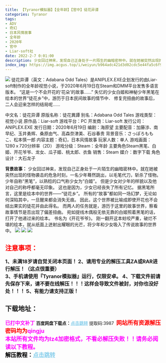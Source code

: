 ```yaml
---
title: 【Tyranor模拟器】【全年龄】【官中】徒花异谭
categories: Tyranor
tags:
- ADV
- 奇幻
- 日本风情故事
- 全年龄
- 2020年
- 官中
- Liar-soft社
date: 2022-2-7 0:01:00
description: 少女回过神来，发现自己正身处于一片陌生的幽暗密林中。就在她被突然出现的怪物袭击的危急时刻，一名少年蓦然跳出，以毛笔代刀，斩杀了怪物。少年自称“黑笔”，以熟稔的口气称少女为“白姬”。但是少女对少年的样貌以及他对自己的称呼都毫无印象。这也是因为，少女已经丧失了所有记忆。据黑笔所言，这里是绘本中的世界——“徒花乡”。
index_img: https://img.acgus.top/i/weiyun/b964adc421d3d02cdc5e44fa5c6f9f7853afad5b9fa5242c6d9546fa96929d614447969e5ae8167779e27991e10d896b.webp
---
```

![](https://img.acgus.top/i/weiyun/b964adc421d3d02cdc5e44fa5c6f9f7853afad5b9fa5242c6d9546fa96929d614447969e5ae8167779e27991e10d896b.webp)
徒花异谭（英文：Adabana Odd Tales）是ANIPLEX.EXE企划发行的由Liar-soft制作的全年龄视觉小说，于2020年6月19日在Steam和DMM平台发售多语言版本。
“这是一个不会开花的‘花朵’的故事……” 失忆的少女白姬和神秘少年黑笔在绘本的世界“徒花乡”中，游历于日本民间故事的情节中． 修复完扭曲的故事后，二人会迎来怎样的结局呢……

中文名：徒花异谭
原版名称：徒花異譚
别名：Adabana Odd Tales
游戏类型：视觉小说
原作品：Liar-soft
游戏平台：PC
开发商：Liar-soft
发行公司：ANIPLEX.EXE
发行日期：2020年6月19日
编剧：海原望
主要配音：加藤涉、南早纪、玉井勇辉、桑原由气、高森奈津美、石谷春贵
背景音乐：さっぽろももこ、松本慎一郎
内容主题：奇幻，日本风情故事
玩家人数：单人
游戏画面：1280ｘ720分辨率（2D）
游戏分级：Steam：全年龄
主要角色Steam黑笔、白姬、开花爷爷、龙女、瓜子姬、桃太郎、衣鱼
销售：Steam
媒介：数字下载
角色设计：大石龙子

**背景故事：**
少女回过神来，发现自己正身处于一片陌生的幽暗密林中。就在她被突然出现的怪物袭击的危急时刻，一名少年蓦然跳出，以毛笔代刀，斩杀了怪物。
少年自称“黑笔”，以熟稔的口气称少女为“白姬”。
但是少女对少年的样貌以及他对自己的称呼都毫无印象。
这也是因为，少女已经丧失了所有记忆。
据黑笔所言，这里是绘本中的世界——“徒花乡”。
所有的“故事”都如同一场幻梦，无论如何深陷其中，一旦醒来都会消失无痕。
因此，这个世界被比喻成即使开花也不会结出果实的徒花并由此得名。
而两人的任务就是，游历于这里的故事世界，察看故事情节是否出现了偏差扭曲。
宛如提线木偶般无依无靠的白姬照着黑笔的话，打开了他递过来的绘本。
书名为《开花爷爷》。
刚一翻开这本蛀咬严重，破烂不堪的绘本，就从纸面上迸射出耀眼的光芒，将少年和少女吸入了传说故事的世界中。
![](https://img.acgus.top/i/weiyun/9cccc64290ac16cac92b9f6ad67aa8e27cab719d367ccf80d3a5b8c87a5be43d0b376ceaaead7400bdfc090d239ea056.webp)
![](https://img.acgus.top/i/weiyun/e67a8387a64c764a68e7f5d540f4be12987f59f9ebd6304de78b8d2af090d4e1b6f81b52c3d1dfc6d377d88cd016ced7.webp)
![](https://img.acgus.top/i/weiyun/54a3590c09004a167e88bb1548d9083ed20885b60b10b2a7b97f9380bcaa42dd2ce2d41b11bad4011e63e53d7d05709c.webp)

## <font color=#FF0000 >注意事项：</font>
<font size=3><b>1、未满18岁请自觉关闭本页面！
2、请用专业的解压工具ZA或RAR进行解压！（这点很重要）           
3、手机请使用『Tyranor模拟器』运行，仅限安卓。
4、下载文件前请先保存下来，请不要在线解压！！！这样会导致文件被封，对你也没好处！！！
5、有能力请支持正版！</b></font>

## 下载地址：
<font color=#FF00FF size=3><b>已打中文补丁</b></font>
<b>百度网盘下载点：</b><a href="https://pan.baidu.com/s/1gKt29J9oC0FS6F-NWCUivg?pwd=3987" style="color: #87CEEB;"><b>点击跳转</b></a> 提取码:3987
<a style="padding: 0" href="https://post.qingju.org/AD/"><img style="max-width:100%" src="https://img.acgus.top/i/2024/07/478f689b8021d8d499ab43d21acf137a.gif" alt=""></a>
<b><font color=#FF0000 size=4>网站所有资源解压密码均为</b></font><b><font color=#FF00FF size=4>qingju</font><font color=#FF0000 ></font></b><br><b><font color=#FF00FF size=4>本站所有文件均为lz4加密格式，不看必解压失败！！请务必阅读以下教程。</b></font><br><b><font color=#000 size=4>解压教程：</b><a href="https://post.qingju.org/tutorial/000/" style="color: #87CEEB;"><b>点击跳转</b></a>
